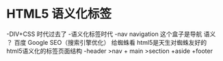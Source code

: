 # HTML5 语义化标签
-DIV+CSS 时代过去了
-语义化标签时代
-nav  navigation 这个盒子是导航
    语义 ？ 百度 Google SEO（搜索引擎优化） 给蜘蛛看
    html5是天生对蜘蛛友好的 
    html5语义化的标签页面结构
    -header >nav + main >section +aside +footer
